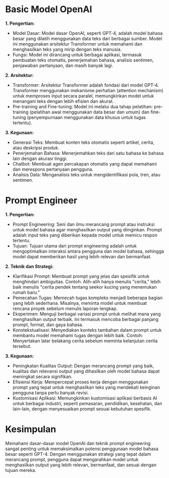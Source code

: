 # Basic Model OpenAI
**1. Pengertian:**
- Model Dasar: Model dasar OpenAI, seperti GPT-4, adalah model bahasa besar yang dilatih menggunakan data teks dari berbagai sumber. Model ini menggunakan arsitektur Transformer untuk memahami dan menghasilkan teks yang mirip dengan teks manusia.
- Fungsi: Model ini dirancang untuk berbagai aplikasi, termasuk pembuatan teks otomatis, penerjemahan bahasa, analisis sentimen, penjawaban pertanyaan, dan masih banyak lagi.

**2. Arsitektur:**

- Transformer: Arsitektur Transformer adalah fondasi dari model GPT-4. Transformer menggunakan mekanisme perhatian (attention mechanism) untuk memproses input secara paralel, memungkinkan model untuk menangani teks dengan lebih efisien dan akurat.
- Pre-training and Fine-tuning: Model ini melalui dua tahap pelatihan: pre-training (pelatihan awal menggunakan data besar dan umum) dan fine-tuning (penyempurnaan menggunakan data khusus untuk tugas tertentu).

**3. Kegunaan:**

- Generasi Teks: Membuat konten teks otomatis seperti artikel, cerita, atau deskripsi produk.
- Penerjemahan Bahasa: Menerjemahkan teks dari satu bahasa ke bahasa lain dengan akurasi tinggi.
- Chatbot: Membuat agen percakapan otomatis yang dapat memahami dan merespons pertanyaan pengguna.
- Analisis Data: Menganalisis teks untuk mengidentifikasi pola, tren, atau sentimen.


# Prompt Engineer
**1. Pengertian:**

- Prompt Engineering: Seni dan ilmu merancang prompt atau instruksi untuk model bahasa agar menghasilkan output yang diinginkan. Prompt adalah input teks yang diberikan kepada model untuk memicu respon tertentu.
- Tujuan: Tujuan utama dari prompt engineering adalah untuk mengoptimalkan interaksi antara pengguna dan model bahasa, sehingga model dapat memberikan hasil yang lebih relevan dan bermanfaat.

**2. Teknik dan Strategi:**

- Klarifikasi Prompt: Membuat prompt yang jelas dan spesifik untuk menghindari ambiguitas. Contoh: Alih-alih hanya menulis "cerita," lebih baik menulis "cerita pendek tentang seekor kucing yang menemukan rumah baru."
- Pemecahan Tugas: Memecah tugas kompleks menjadi beberapa bagian yang lebih sederhana. Misalnya, meminta model untuk membuat rencana proyek sebelum menulis laporan lengkap.
- Eksperimen: Menguji berbagai variasi prompt untuk melihat mana yang menghasilkan output terbaik. Ini termasuk mencoba berbagai panjang prompt, format, dan gaya bahasa.
- Konstekstualisasi: Menyediakan konteks tambahan dalam prompt untuk membantu model memahami tugas dengan lebih baik. Contoh: Menyertakan latar belakang cerita sebelum meminta kelanjutan cerita tersebut.


**3. Kegunaan:**

- Peningkatan Kualitas Output: Dengan merancang prompt yang baik, kualitas dan relevansi output yang dihasilkan oleh model bahasa dapat meningkat secara signifikan.
- Efisiensi Kerja: Mempercepat proses kerja dengan menggunakan prompt yang tepat untuk menghasilkan teks yang mendekati keinginan pengguna tanpa perlu banyak revisi.
- Kustomisasi Aplikasi: Memungkinkan kustomisasi aplikasi berbasis AI untuk berbagai industri, seperti pemasaran, pendidikan, kesehatan, dan lain-lain, dengan menyesuaikan prompt sesuai kebutuhan spesifik.

# Kesimpulan
Memahami dasar-dasar model OpenAI dan teknik prompt engineering sangat penting untuk memaksimalkan potensi penggunaan model bahasa besar seperti GPT-4. Dengan menggunakan strategi yang tepat dalam merancang prompt, pengguna dapat mengarahkan model untuk menghasilkan output yang lebih relevan, bermanfaat, dan sesuai dengan tujuan mereka.